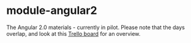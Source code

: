 # module-angular2

The Angular 2.0 materials - currently in pilot. Please note that the days overlap, and look at this [Trello board](trello.com/b/TVzyhs67/angular-20-wdi-lesson) for an overview. 

